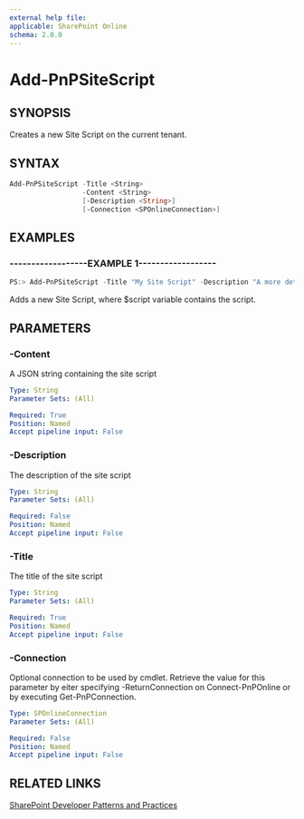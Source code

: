 ```yaml
---
external help file:
applicable: SharePoint Online
schema: 2.0.0
---
```

# Add-PnPSiteScript

## SYNOPSIS
Creates a new Site Script on the current tenant.

## SYNTAX 

```powershell
Add-PnPSiteScript -Title <String>
                  -Content <String>
                  [-Description <String>]
                  [-Connection <SPOnlineConnection>]
```

## EXAMPLES

### ------------------EXAMPLE 1------------------
```powershell
PS:> Add-PnPSiteScript -Title "My Site Script" -Description "A more detailed description" -Content $script
```

Adds a new Site Script, where $script variable contains the script.

## PARAMETERS

### -Content
A JSON string containing the site script

```yaml
Type: String
Parameter Sets: (All)

Required: True
Position: Named
Accept pipeline input: False
```

### -Description
The description of the site script

```yaml
Type: String
Parameter Sets: (All)

Required: False
Position: Named
Accept pipeline input: False
```

### -Title
The title of the site script

```yaml
Type: String
Parameter Sets: (All)

Required: True
Position: Named
Accept pipeline input: False
```

### -Connection
Optional connection to be used by cmdlet. Retrieve the value for this parameter by eiter specifying -ReturnConnection on Connect-PnPOnline or by executing Get-PnPConnection.

```yaml
Type: SPOnlineConnection
Parameter Sets: (All)

Required: False
Position: Named
Accept pipeline input: False
```

## RELATED LINKS

[SharePoint Developer Patterns and Practices](http://aka.ms/sppnp)